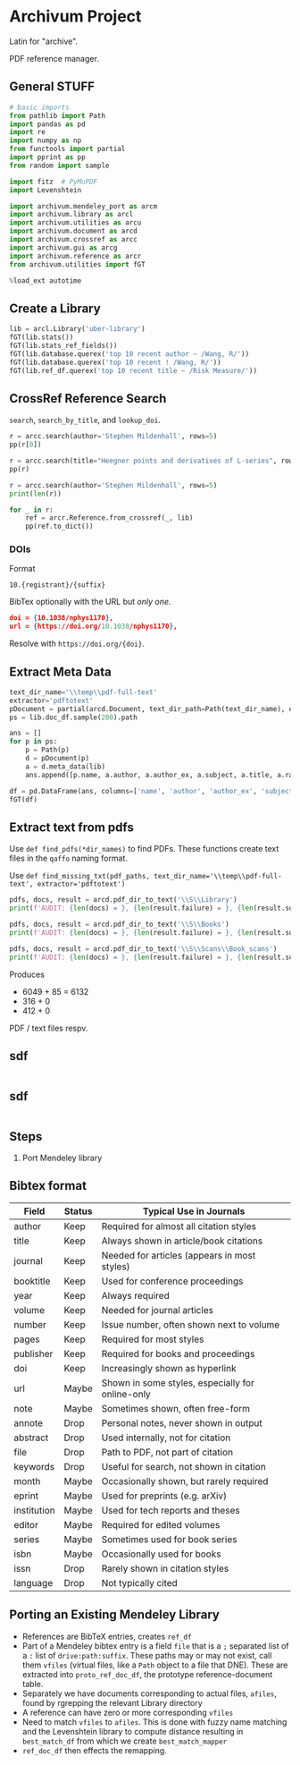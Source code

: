 # Archivum Project

Latin for "archive".

PDF reference manager.

## General STUFF

```python
# basic imports
from pathlib import Path
import pandas as pd
import re
import numpy as np
from functools import partial
import pprint as pp
from random import sample

import fitz  # PyMuPDF
import Levenshtein

import archivum.mendeley_port as arcm
import archivum.library as arcl
import archivum.utilities as arcu
import archivum.document as arcd
import archivum.crossref as arcc
import archivum.gui as arcg
import archivum.reference as arcr
from archivum.utilities import fGT

%load_ext autotime
```

## Create a Library

```python
lib = arcl.Library('uber-library')
fGT(lib.stats())
fGT(lib.stats_ref_fields())
fGT(lib.database.querex('top 10 recent author ~ /Wang, R/'))
fGT(lib.database.querex('top 10 recent ! /Wang, R/'))
fGT(lib.ref_df.querex('top 10 recent title ~ /Risk Measure/'))
```



## CrossRef Reference Search

`search`, `search_by_title`, and `lookup_doi`.

```python
r = arcc.search(author='Stephen Mildenhall', rows=5)
pp(r[0])

r = arcc.search(title="Heegner points and derivatives of L-series", rows=1)
pp(r)

r = arcc.search(author='Stephen Mildenhall', rows=5)
print(len(r))

for _ in r:
    ref = arcr.Reference.from_crossref(_, lib)
    pp(ref.to_dict())
```

### DOIs

Format

```
10.{registrant}/{suffix}
```

BibTex optionally with the URL but *only one*.

```json
doi = {10.1038/nphys1170},
url = {https://doi.org/10.1038/nphys1170},
```

Resolve with `https://doi.org/{doi}`.


## Extract Meta Data

```python
text_dir_name='\\temp\\pdf-full-text'
extractor='pdftotext'
pDocument = partial(arcd.Document, text_dir_path=Path(text_dir_name), extractor=extractor)
ps = lib.doc_df.sample(200).path

ans = []
for p in ps:
    p = Path(p)
    d = pDocument(p)
    a = d.meta_data(lib)
    ans.append([p.name, a.author, a.author_ex, a.subject, a.title, a.raw])

df = pd.DataFrame(ans, columns=['name', 'author', 'author_ex', 'subject', 'title', 'raw'])
fGT(df)
```

## Extract text from pdfs

Use `def find_pdfs(*dir_names)` to find PDFs. These functions create text files in the `qaffo` naming format.

Use `def find_missing_txt(pdf_paths, text_dir_name='\\temp\\pdf-full-text', extractor='pdftotext')`



```python
pdfs, docs, result = arcd.pdf_dir_to_text('\\S\\Library')
print(f'AUDIT: {len(docs) = }, {len(result.failure) = }, {len(result.success) = }, check = {len(docs) - (len(result.failure)+len(result.success))}')

pdfs, docs, result = arcd.pdf_dir_to_text('\\S\\Books')
print(f'AUDIT: {len(docs) = }, {len(result.failure) = }, {len(result.success) = }, check = {len(docs) - (len(result.failure)+len(result.success))}')

pdfs, docs, result = arcd.pdf_dir_to_text('\\S\\Scans\\Book_scans')
print(f'AUDIT: {len(docs) = }, {len(result.failure) = }, {len(result.success) = }, check = {len(docs) - (len(result.failure)+len(result.success))}')

```

Produces

* 6049 + 85 = 6132
* 316 + 0
* 412 + 0

PDF / text files respv.

## sdf


```python

```

## sdf


```python

```


## Steps

1. Port Mendeley library


## Bibtex format

| Field       | Status   | Typical Use in Journals                             |
|-------------|----------|-----------------------------------------------------|
| author      | Keep     | Required for almost all citation styles             |
| title       | Keep     | Always shown in article/book citations              |
| journal     | Keep     | Needed for articles (appears in most styles)        |
| booktitle   | Keep     | Used for conference proceedings                     |
| year        | Keep     | Always required                                     |
| volume      | Keep     | Needed for journal articles                         |
| number      | Keep     | Issue number, often shown next to volume            |
| pages       | Keep     | Required for most styles                            |
| publisher   | Keep     | Required for books and proceedings                  |
| doi         | Keep     | Increasingly shown as hyperlink                     |
| url         | Maybe    | Shown in some styles, especially for online-only    |
| note        | Maybe    | Sometimes shown, often free-form                    |
| annote      | Drop     | Personal notes, never shown in output               |
| abstract    | Drop     | Used internally, not for citation                   |
| file        | Drop     | Path to PDF, not part of citation                   |
| keywords    | Drop     | Useful for search, not shown in citation            |
| month       | Maybe    | Occasionally shown, but rarely required             |
| eprint      | Maybe    | Used for preprints (e.g. arXiv)                     |
| institution | Maybe    | Used for tech reports and theses                    |
| editor      | Maybe    | Required for edited volumes                         |
| series      | Maybe    | Sometimes used for book series                      |
| isbn        | Maybe    | Occasionally used for books                         |
| issn        | Drop     | Rarely shown in citation styles                     |
| language    | Drop     | Not typically cited                                 |


## Porting an Existing Mendeley Library

* References are BibTeX entries, creates  `ref_df`
* Part of a Mendeley bibtex entry is a field `file` that is a `;` separated list of a `:` list of `drive:path:suffix`. These paths may or may not exist, call them `vfiles` (virtual files, like a `Path` object to a file that DNE). These are extracted into `proto_ref_doc_df`, the prototype reference-document table.
* Separately we have documents corresponding to actual files, `afiles`, found by rgrepping the relevant Library directory 
* A reference can have zero or more corresponding `vfiles`
* Need to match `vfiles` to `afiles`. This is done with fuzzy name matching and the Levenshtein library to compute distance resulting in `best_match_df` from which we create `best_match_mapper`
* `ref_doc_df` then effects the remapping.
